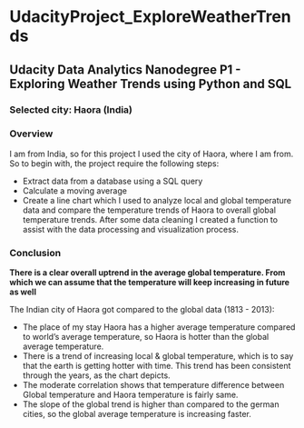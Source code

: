 # UdacityProject_ExploreWeatherTrends
## Udacity Data Analytics Nanodegree P1 - Exploring Weather Trends using Python and SQL

### Selected city: Haora (India)

### Overview
I am from India, so for this project I used the city of Haora, where I am from. So to begin with, the project require the following steps:
* Extract data from a database using a SQL query
* Calculate a moving average
* Create a line chart which I used to analyze local and global temperature data and compare the temperature trends of Haora to overall global temperature trends. After some data cleaning I created a function to assist with the data processing and visualization process.

### Conclusion
**There is a clear overall uptrend in the average global temperature. From which we can assume that the temperature will keep increasing in future as well**

The Indian city of Haora got compared to the global data (1813 - 2013):

* The place of my stay Haora has a higher average temperature compared to world’s average temperature, so Haora is hotter than the global average temperature.
* There is a trend of increasing local & global temperature, which is to say that the earth is getting hotter with time. This trend has been consistent through the years, as the chart depicts.
* The moderate correlation shows that temperature difference between Global temperature and Haora temperature is fairly same.
* The slope of the global trend is higher than compared to the german cities, so the global average temperature is increasing faster.
